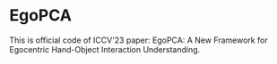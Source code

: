 # EgoPCA
This is official code of ICCV'23 paper: EgoPCA: A New Framework for Egocentric Hand-Object Interaction Understanding.
